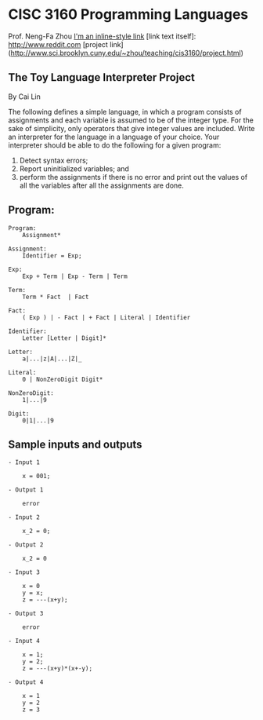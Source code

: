 # CISC 3160 Programming Languages
Prof. Neng-Fa Zhou
[I'm an inline-style link](http://www.sci.brooklyn.cuny.edu/~zhou/teaching/cis3160/project.html)
[link text itself]: http://www.reddit.com
[project link] (http://www.sci.brooklyn.cuny.edu/~zhou/teaching/cis3160/project.html)

## The Toy Language Interpreter Project
By Cai Lin

The following defines a simple language, in which a program consists of assignments and each variable is assumed to be of the integer type. For the sake of simplicity, only operators that give integer values are included. Write an interpreter for the language in a language of your choice. Your interpreter should be able to do the following for a given program: 
1. Detect syntax errors;
2. Report uninitialized variables; and 
3. perform the assignments if there is no error and print out the values of all the variables after all the assignments are done.

## Program: 
    Program:
	    Assignment*
  
    Assignment:
        Identifier = Exp;
  
    Exp:
        Exp + Term | Exp - Term | Term
  
    Term:
        Term * Fact  | Fact
  
    Fact:
        ( Exp ) | - Fact | + Fact | Literal | Identifier
  
    Identifier:
        Letter [Letter | Digit]*

    Letter:
	    a|...|z|A|...|Z|_

    Literal:
        0 | NonZeroDigit Digit*
            
    NonZeroDigit:
        1|...|9

    Digit:
        0|1|...|9

## Sample inputs and outputs
```
- Input 1
    
    x = 001;

- Output 1

    error

- Input 2
    
    x_2 = 0;

- Output 2
    
    x_2 = 0

- Input 3

    x = 0
    y = x;
    z = ---(x+y);

- Output 3
    
    error

- Input 4
    
    x = 1;
    y = 2;
    z = ---(x+y)*(x+-y);

- Output 4

    x = 1
    y = 2
    z = 3

```